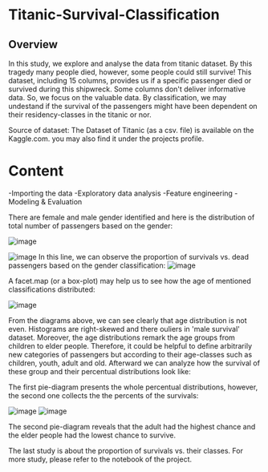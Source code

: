 # Titanic-Survival-Classification

## Overview
In this study, we explore and analyse the data from titanic dataset. By this tragedy many people died, however, some people could still survive! This dataset, including 15 columns, provides us if a specific passenger died or survived during this shipwreck. Some columns don't deliver informative data. So, we focus on the valuable data. By classification, we may undestand if the survival of the passengers might have been dependent on their residency-classes in the titanic or nor.

Source of dataset: The Dataset of Titanic (as a csv. file) is available on the Kaggle.com. you may also find it under the projects profile.

# Content
-Importing the data
-Exploratory data analysis
-Feature engineering
-Modeling & Evaluation

There are female and male gender identified and here is the distribution of total number of passengers based on the gender:

![image](https://user-images.githubusercontent.com/64262003/115146297-2e56bc80-a056-11eb-82ba-fb6a8daee5b6.png)

![image](https://user-images.githubusercontent.com/64262003/115146332-5ba36a80-a056-11eb-8b51-875813677732.png)
In this line, we can observe the proportion of survivals vs. dead passengers based on the gender classification:
![image](https://user-images.githubusercontent.com/64262003/115146538-319e7800-a057-11eb-8031-6f1503956a43.png)

A facet.map (or a box-plot) may help us to see how the age of mentioned classifications distributed:

![image](https://user-images.githubusercontent.com/64262003/115147966-bbe9da80-a05d-11eb-8139-94c99167c4d8.png)


From the diagrams above, we can see clearly that age distribution is not even. Histograms are right-skewed and there ouliers in 'male survival' dataset. Moreover, the age distributions remark the age groups from children to elder people. Therefore, it could be helpful to define arbitrarily new categories of passengers but according to their age-classes such as children, youth, adult and old. Afterward we can analyze how the survival of these group and their percentual distributions look like:

The first pie-diagram presents the whole percentual distributions, however, the second one collects the the percents of the survivals:

![image](https://user-images.githubusercontent.com/64262003/115148160-a1fcc780-a05e-11eb-890c-ab1aa81c6509.png)
![image](https://user-images.githubusercontent.com/64262003/115148235-f738d900-a05e-11eb-9cdd-7c2c34221ea4.png)

The second pie-diagram reveals that the adult had the highest chance and the elder people had the lowest chance to survive.

The last study is about the proportion of survivals vs. their classes. For more study, please refer to the notebook of the project.
